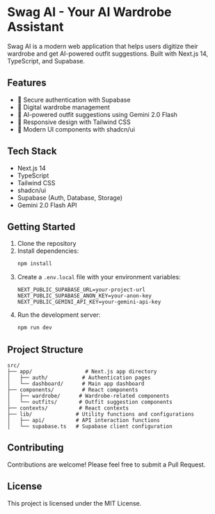 # Swag AI - Your AI Wardrobe Assistant

Swag AI is a modern web application that helps users digitize their wardrobe and get AI-powered outfit suggestions. Built with Next.js 14, TypeScript, and Supabase.

## Features

- 🔐 Secure authentication with Supabase
- 👔 Digital wardrobe management
- 🤖 AI-powered outfit suggestions using Gemini 2.0 Flash
- 📱 Responsive design with Tailwind CSS
- 🎨 Modern UI components with shadcn/ui

## Tech Stack

- Next.js 14
- TypeScript
- Tailwind CSS
- shadcn/ui
- Supabase (Auth, Database, Storage)
- Gemini 2.0 Flash API

## Getting Started

1. Clone the repository
2. Install dependencies:
   ```bash
   npm install
   ```
3. Create a `.env.local` file with your environment variables:
   ```
   NEXT_PUBLIC_SUPABASE_URL=your-project-url
   NEXT_PUBLIC_SUPABASE_ANON_KEY=your-anon-key
   NEXT_PUBLIC_GEMINI_API_KEY=your-gemini-api-key
   ```
4. Run the development server:
   ```bash
   npm run dev
   ```

## Project Structure

```
src/
├── app/                 # Next.js app directory
│   ├── auth/           # Authentication pages
│   └── dashboard/      # Main app dashboard
├── components/         # React components
│   ├── wardrobe/      # Wardrobe-related components
│   └── outfits/       # Outfit suggestion components
├── contexts/          # React contexts
├── lib/              # Utility functions and configurations
│   ├── api/          # API interaction functions
│   └── supabase.ts   # Supabase client configuration
```

## Contributing

Contributions are welcome! Please feel free to submit a Pull Request.

## License

This project is licensed under the MIT License.
